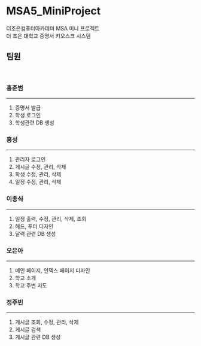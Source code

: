# MSA5_MiniProject
더조은컴퓨터아카데미 MSA 미니 프로젝트
<br>
더 조은 대학교 증명서 키오스크 시스템

## 팀원
<br>

### 홍준범
---
1. 증명서 발급
2. 학생 로그인
3. 학생관련 DB 생성

### 홍성
---
1. 관리자 로그인
2. 게시글 수정, 관리, 삭제
3. 학생 수정, 관리, 삭제
4. 일정 수정, 관리, 삭제

### 이종식
---
1. 일정 출력, 수정, 관리, 삭제, 조회
2. 헤드, 푸터 디자인
3. 달력 관련 DB 생성

### 오은아
---
1. 메인 페이지, 인덱스 페이지 디자인
2. 학교 소개
3. 학교 주변 지도

### 정주빈
---
1. 게시글 조회, 수정, 관리, 삭제
2. 게시글 검색
3. 게시글 관련 DB 생성
